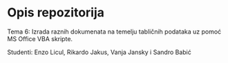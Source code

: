 # Opis repozitorija

Tema 6: Izrada raznih dokumenata na temelju tabličnih podataka uz pomoć MS Office VBA skripte.

Studenti: Enzo Licul, Rikardo Jakus, Vanja Jansky i Sandro Babić

